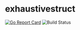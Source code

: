 # exhaustivestruct

[![Go Report Card](https://goreportcard.com/badge/github.com/mbilski/exhaustivestruct)](https://goreportcard.com/badge/github.com/mbilski/exhaustivestruct)
![Build Status](https://github.com/mbilski/exhaustivestruct/workflows/CI/badge.svg)
